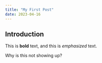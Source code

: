 ```yaml
---
title: "My First Post"
date: 2023-04-16
---
```

## Introduction

This is **bold** text, and this is *emphasized* text.

Why is this not showing up?

